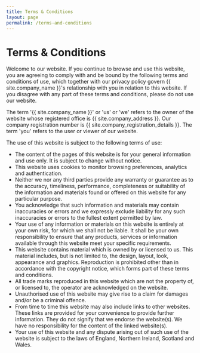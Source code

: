 ```yaml
---
title: Terms & Conditions
layout: page
permalink: /terms-and-conditions
---
```


# Terms &amp; Conditions

Welcome to our website. If you continue to browse and use this website, you are agreeing to comply with and be bound by the following terms and conditions of use, which together with our privacy policy govern {{ site.company_name }}'s relationship with you in relation to this website. If you disagree with any part of these terms and conditions, please do not use our website.

The term '{{ site.company_name }}' or 'us' or 'we' refers to the owner of the website whose registered office is {{ site.company_address }}. Our company registration number is {{ site.company_registration_details }}. The term 'you' refers to the user or viewer of our website.

The use of this website is subject to the following terms of use:

* The content of the pages of this website is for your general information and use only. It is subject to change without notice.
* This website uses cookies to monitor browsing preferences, analytics and authentication.
* Neither we nor any third parties provide any warranty or guarantee as to the accuracy, timeliness, performance, completeness or suitability of the information and materials found or offered on this website for any particular purpose.
* You acknowledge that such information and materials may contain inaccuracies or errors and we expressly exclude liability for any such inaccuracies or errors to the fullest extent permitted by law.
* Your use of any information or materials on this website is entirely at your own risk, for which we shall not be liable. It shall be your own responsibility to ensure that any products, services or information available through this website meet your specific requirements.
* This website contains material which is owned by or licensed to us. This material includes, but is not limited to, the design, layout, look, appearance and graphics. Reproduction is prohibited other than in accordance with the copyright notice, which forms part of these terms and conditions.
* All trade marks reproduced in this website which are not the property of, or licensed to, the operator are acknowledged on the website.
* Unauthorised use of this website may give rise to a claim for damages and/or be a criminal offence.
* From time to time this website may also include links to other websites. These links are provided for your convenience to provide further information. They do not signify that we endorse the website(s). We have no responsibility for the content of the linked website(s).
* Your use of this website and any dispute arising out of such use of the website is subject to the laws of England, Northern Ireland, Scotland and Wales.
